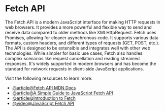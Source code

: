 # Fetch API

The Fetch API is a modern JavaScript interface for making HTTP requests in web browsers. It provides a more powerful and flexible way to send and receive data compared to older methods like XMLHttpRequest. Fetch uses Promises, allowing for cleaner asynchronous code. It supports various data formats, custom headers, and different types of requests (GET, POST, etc.). The API is designed to be extensible and integrates well with other web technologies. While simpler for basic use cases, Fetch also handles complex scenarios like request cancellation and reading streamed responses. It's widely supported in modern browsers and has become the standard for network requests in client-side JavaScript applications.

Visit the following resources to learn more:

- [@article@Fetch API MDN Docs](https://developer.mozilla.org/en-US/docs/Web/API/Fetch_API)
- [@article@A Simple Guide to JavaScript Fetch API](https://www.javascripttutorial.net/web-apis/javascript-fetch-api/)
- [@article@Introduction to Fetch](https://web.dev/introduction-to-fetch/)
- [@video@JavaScript Fetch API](https://www.youtube.com/watch?v=-ZI0ea5O2oA)
